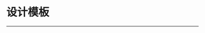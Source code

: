 
  # 设计模板
  ---

  <Common-LinkList :linkList='{"name":"设计模板","item":[{"link":"https://www.canva.cn/templates/","icon":"https://www.canva.cn/favicon.ico","text":"Canva 中文版"}, {"link":"https://www.canva.com/templates/","icon":"https://www.canva.cn/favicon.ico","text":"Canva 英文版"}]}'/>
  